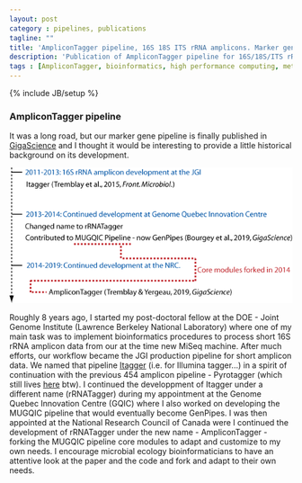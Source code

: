 ```yaml
---
layout: post
category : pipelines, publications
tagline: ""
title: 'AmpliconTagger pipeline, 16S 18S ITS rRNA amplicons. Marker gene pipeline' 
description: 'Publication of AmpliconTagger pipeline for 16S/18S/ITS rRNA amplicons and other marker genes. GigaScience'
tags : [AmpliconTagger, bioinformatics, high performance computing, metagenomics, 16S rRNA amplicons]
---
```

{% include JB/setup %}


### AmpliconTagger pipeline
It was a long road, but our marker gene pipeline is finally published in [GigaScience](https://academic.oup.com/gigascience/article/8/12/giz146/5670612) and I thought it would be interesting to provide a little historical background on its development.

![Timeline](/images/post_2019-12-12.png)

Roughly 8 years ago, I started my post-doctoral fellow at the DOE - Joint Genome Institute (Lawrence Berkeley National Laboratory) where one of my main task was to implement bioinformatics procedures to process short 16S rRNA amplicon data from our at the time new MiSeq machine. After much efforts, our workflow became the JGI production pipeline for short amplicon data. We named that pipeline [Itagger](https://jgi.doe.gov/wp-content/uploads/2016/06/DOE-JGI-iTagger-methods.pdf) (i.e. for Illumina tagger...) in a spirit of continuation with the previous 454 amplicon pipeline - Pyrotagger (which still lives [here](https://bitbucket.org/berkeleylab/jgi_pyrotagger/src/master/) btw). I continued the developpment of Itagger under a different name (rRNATagger) during my appointment at the Genome Quebec Innovation Centre (GQIC) where I also worked on developing the MUGQIC pipeline that would eventually become GenPipes. I was then appointed at the National Research Council of Canada were I continued the development of rRNATagger under the new name - AmpliconTagger - forking the MUGQIC pipeline core modules to adapt and customize to my own needs. I encourage microbial ecology bioinformaticians to have an attentive look at the paper and the code and fork and adapt to their own needs.

